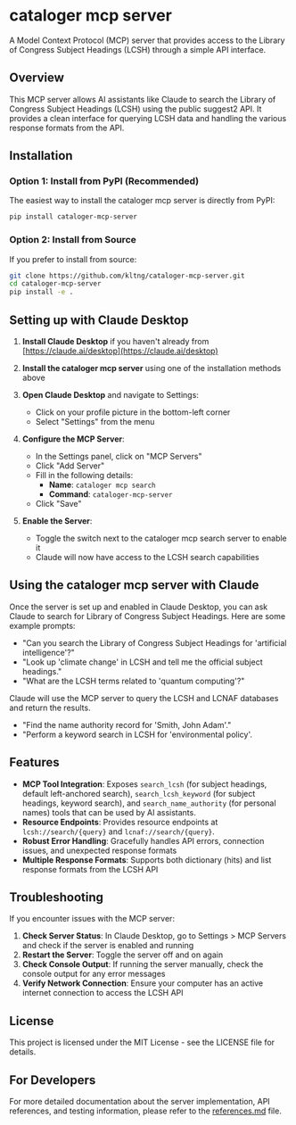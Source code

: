 # cataloger mcp server

A Model Context Protocol (MCP) server that provides access to the Library of Congress Subject Headings (LCSH) through a simple API interface.

## Overview

This MCP server allows AI assistants like Claude to search the Library of Congress Subject Headings (LCSH) using the public suggest2 API. It provides a clean interface for querying LCSH data and handling the various response formats from the API.

## Installation

### Option 1: Install from PyPI (Recommended)

The easiest way to install the cataloger mcp server is directly from PyPI:

```bash
pip install cataloger-mcp-server
```

### Option 2: Install from Source

If you prefer to install from source:

```bash
git clone https://github.com/kltng/cataloger-mcp-server.git
cd cataloger-mcp-server
pip install -e .
```

## Setting up with Claude Desktop

1. **Install Claude Desktop** if you haven't already from [https://claude.ai/desktop](https://claude.ai/desktop)

2. **Install the cataloger mcp server** using one of the installation methods above

3. **Open Claude Desktop** and navigate to Settings:
   - Click on your profile picture in the bottom-left corner
   - Select "Settings" from the menu

4. **Configure the MCP Server**:
   - In the Settings panel, click on "MCP Servers"
   - Click "Add Server"
   - Fill in the following details:
     - **Name**: `cataloger mcp search`
     - **Command**: `cataloger-mcp-server`
   - Click "Save"

5. **Enable the Server**:
   - Toggle the switch next to the cataloger mcp search server to enable it
   - Claude will now have access to the LCSH search capabilities

## Using the cataloger mcp server with Claude

Once the server is set up and enabled in Claude Desktop, you can ask Claude to search for Library of Congress Subject Headings. Here are some example prompts:

- "Can you search the Library of Congress Subject Headings for 'artificial intelligence'?"
- "Look up 'climate change' in LCSH and tell me the official subject headings."
- "What are the LCSH terms related to 'quantum computing'?"

Claude will use the MCP server to query the LCSH and LCNAF databases and return the results.

- "Find the name authority record for 'Smith, John Adam'."
- "Perform a keyword search in LCSH for 'environmental policy'.

## Features

- **MCP Tool Integration**: Exposes `search_lcsh` (for subject headings, default left-anchored search), `search_lcsh_keyword` (for subject headings, keyword search), and `search_name_authority` (for personal names) tools that can be used by AI assistants.
- **Resource Endpoints**: Provides resource endpoints at `lcsh://search/{query}` and `lcnaf://search/{query}`.
- **Robust Error Handling**: Gracefully handles API errors, connection issues, and unexpected response formats
- **Multiple Response Formats**: Supports both dictionary (hits) and list response formats from the LCSH API

## Troubleshooting

If you encounter issues with the MCP server:

1. **Check Server Status**: In Claude Desktop, go to Settings > MCP Servers and check if the server is enabled and running
2. **Restart the Server**: Toggle the server off and on again
3. **Check Console Output**: If running the server manually, check the console output for any error messages
4. **Verify Network Connection**: Ensure your computer has an active internet connection to access the LCSH API

## License

This project is licensed under the MIT License - see the LICENSE file for details.

## For Developers

For more detailed documentation about the server implementation, API references, and testing information, please refer to the [references.md](references.md) file.

